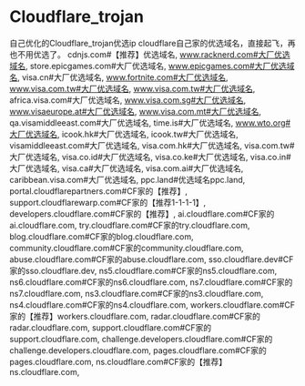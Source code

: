 # Cloudflare_trojan
自己优化的Cloudflare_trojan优选ip
cloudflare自己家的优选域名，直接起飞，再也不用优选了。
cdnjs.com#【推荐】优选域名,
www.racknerd.com#大厂优选域名,
store.epicgames.com#大厂优选域名,
www.epicgames.com#大厂优选域名,
visa.cn#大厂优选域名,
www.fortnite.com#大厂优选域名,
www.visa.com.tw#大厂优选域名,
www.visa.com.tw#大厂优选域名,
africa.visa.com#大厂优选域名,
www.visa.com.sg#大厂优选域名,
www.visaeurope.at#大厂优选域名,
www.visa.com.mt#大厂优选域名,
qa.visamiddleeast.com#大厂优选域名,
time.is#大厂优选域名,
www.wto.org#大厂优选域名,
icook.hk#大厂优选域名,
icook.tw#大厂优选域名,
visamiddleeast.com#大厂优选域名,
visa.com.hk#大厂优选域名,
visa.com.tw#大厂优选域名,
visa.co.id#大厂优选域名,
visa.co.ke#大厂优选域名,
visa.co.in#大厂优选域名,
visa.ca#大厂优选域名,
visa.com.ai#大厂优选域名,
caribbean.visa.com#大厂优选域名,
ppc.land#优选域名ppc.land,
portal.cloudflarepartners.com#CF家的【推荐】,
support.cloudflarewarp.com#CF家的【推荐1-1-1-1】,
developers.cloudflare.com#CF家的【推荐】,
ai.cloudflare.com#CF家的ai.cloudflare.com,
try.cloudflare.com#CF家的try.cloudflare.com,
blog.cloudflare.com#CF家的blog.cloudflare.com,
community.cloudflare.com#CF家的community.cloudflare.com,
abuse.cloudflare.com#CF家的abuse.cloudflare.com,
sso.cloudflare.dev#CF家的sso.cloudflare.dev,
ns5.cloudflare.com#CF家的ns5.cloudflare.com,
ns6.cloudflare.com#CF家的ns6.cloudflare.com,
ns7.cloudflare.com#CF家的ns7.cloudflare.com,
ns3.cloudflare.com#CF家的ns3.cloudflare.com,
ns4.cloudflare.com#CF家的ns4.cloudflare.com,
workers.cloudflare.com#CF家的【推荐】workers.cloudflare.com,
radar.cloudflare.com#CF家的radar.cloudflare.com,
support.cloudflare.com#CF家的support.cloudflare.com,
challenge.developers.cloudflare.com#CF家的challenge.developers.cloudflare.com,
pages.cloudflare.com#CF家的pages.cloudflare.com,
ns.cloudflare.com#CF家的【推荐】ns.cloudflare.com,
